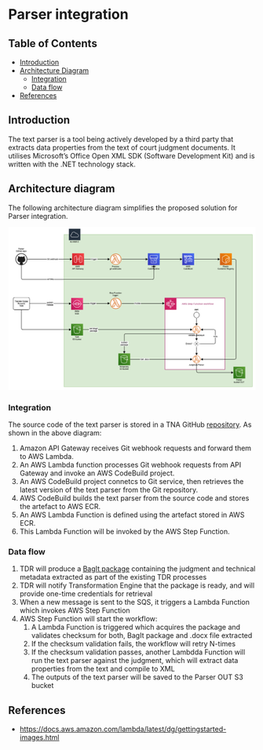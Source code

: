 # Parser integration

## Table of Contents
- [Introduction](#introduction)
- [Architecture Diagram](#architecture-diagram)
    - [Integration](#integration)
    - [Data flow](#data-flow)
- [References](#references)

## Introduction

The text parser is a tool being actively developed by a third party that extracts data properties from the text of court judgment documents. It utilises Microsoft’s Office Open XML SDK (Software Development Kit) and is written with the .NET technology stack. 

## Architecture diagram

The following architecture diagram simplifies the proposed solution for Parser integration.

![pic1](./diagrams/tna-parser-integration.png)

### Integration

The source code of the text parser is stored in a TNA GitHub [repository](https://github.com/nationalarchives/tna-judgments-parser). As shown in the above diagram:

1. Amazon API Gateway receives Git webhook requests and forward them to AWS Lambda.
2. An AWS Lambda function processes Git webhook requests from API Gateway and invoke an AWS CodeBuild project.
3. An AWS CodeBuild project connetcs to Git service, then retrieves the latest version of the text parser from the Git repository.
4. AWS CodeBuild builds the text parser from the source code and stores the artefact to AWS ECR.
5. An AWS Lambda Function is defined using the artefact stored in AWS ECR.
6. This Lambda Function will be invoked by the AWS Step Function. 

### Data flow

1. TDR will produce a [BagIt package](https://datatracker.ietf.org/doc/html/rfc8493) containing the judgment and technical metadata extracted as part of the existing TDR processes
2. TDR will notify Transformation Engine that the package is ready, and will provide one-time credentials for retrieval 
3. When a new message is sent to the SQS, it triggers a Lambda Function which invokes AWS Step Function
4. AWS Step Function will start the workflow:
    1. A Lambda Function is triggered which acquires the package and validates checksum for both, BagIt package and .docx file extracted
    2. If the checksum validation fails, the workflow will retry N-times 
    4. If the checksum validation passes, another Lambdda Function will run the text parser against the judgment, which will extract data properties from the text and compile to XML
    5. The outputs of the text parser will be saved to the Parser OUT S3 bucket

## References

- https://docs.aws.amazon.com/lambda/latest/dg/gettingstarted-images.html
